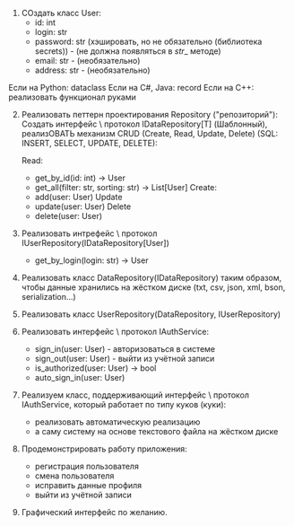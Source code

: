 1. СОздать класс User:
    - id: int
    - login: str
    - password: str (хэшировать, но не обязательно (библиотека secrets)) - (не должна появляться в _str__ методе)
    - email: str - (необязательно)
    - address: str - (необязательно)

Если на Python:     dataclass
Если на C#, Java:   record
Если на C++:        реализовать функционал руками


2. Реализовать петтерн проектирования Repository ("репозиторий"):
    Создать интерфейс \ протокол IDataRepository[T] (Шаблонный), реализОВАТЬ механизм CRUD (Create, Read, Update, Delete) (SQL: INSERT, SELECT, UPDATE, DELETE):
    
    Read:
    - get_by_id(id: int) -> User
    - get_all(filter: str, sorting: str) -> List[User]
    Create:
    - add(user: User)
    Update
    - update(user: User)
    Delete
    - delete(user: User)


3. Реализовать интрефейс \ протокол IUserRepository(IDataRepository[User])
    - get_by_login(login: str) -> User


4. Реализовать класс DataRepository(IDataRepository) таким образом, чтобы данные хранились на жёстком диске (txt, csv, json, xml, bson, serialization...)


5. Реализовать класс UserRepository(DataRepository, IUserRepository)


6. Реализовать интерфейс \ протокол IAuthService:
    - sign_in(user: User) - авторизоваться в системе
    - sign_out(user: User) - выйти из учётной записи
    - is_authorized(user: User) -> bool
    - auto_sign_in(user: User)


7. Реализуем класс, поддерживающий интерфейс \ протокол IAuthService, который работает по типу куков (куки):
    - реализовать автоматическую реализацию
    - а саму систему на основе текстового файла на жёстком диске


8. Продемонстрировать работу приложения:
    - регистрация пользователя
    - смена пользователя
    - исправить данные профиля
    - выйти из учётной записи


9. Графический интерфейс по желанию.